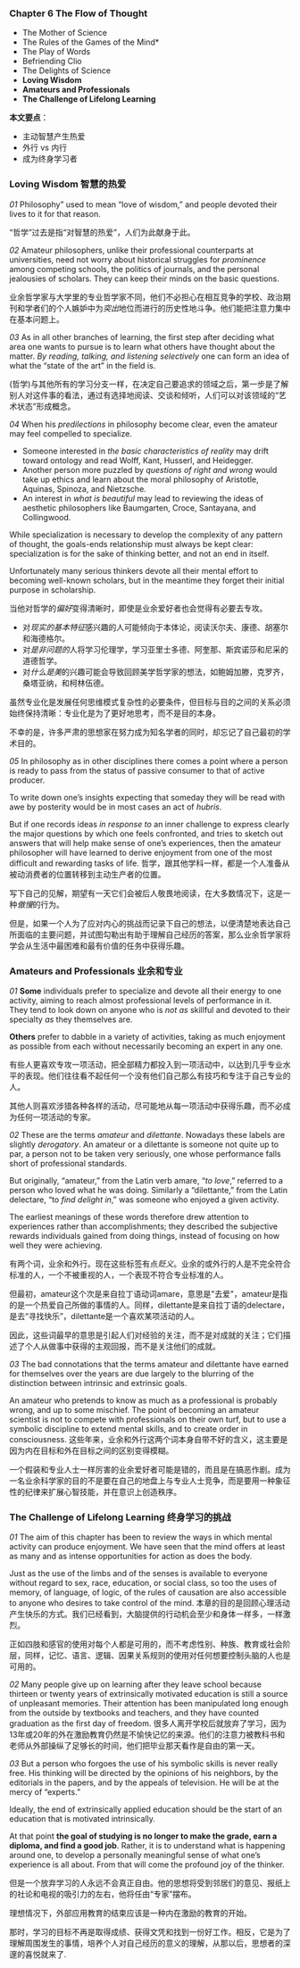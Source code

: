### Chapter 6 The Flow of Thought
* The Mother of Science
* The Rules of the Games of the Mind*
* The Play of Words
* Befriending Clio
* The Delights of Science
* **Loving Wisdom**
* **Amateurs and Professionals**
* **The Challenge of Lifelong Learning**

**本文要点**：
* 主动智慧产生热爱
*  外行 vs 内行
* 成为终身学习者

### Loving Wisdom 智慧的热爱 
*01*
Philosophy” used to mean “love of wisdom,” and people devoted their lives to it for that reason. 

“哲学”过去是指“对智慧的热爱”，人们为此献身于此。

*02*
Amateur philosophers, unlike their professional counterparts at universities, need not worry about historical struggles for *prominence* among competing schools, the politics of journals, and the personal jealousies of scholars. They can keep their minds on the basic questions.

业余哲学家与大学里的专业哲学家不同，他们不必担心在相互竞争的学校、政治期刊和学者们的个人嫉妒中为*突出*地位而进行的历史性地斗争。他们能把注意力集中在基本问题上。

*03*
As in all other branches of learning, the first step after deciding what area one wants to pursue is to learn what others have thought about the matter. *By reading, talking, and listening selectively* one can form an idea of what the “state of the art” in the field is. 

(哲学)与其他所有的学习分支一样，在决定自己要追求的领域之后，第一步是了解别人对这件事的看法，通过有选择地阅读、交谈和倾听，人们可以对该领域的“艺术状态”形成概念。


*04*
When his *predilections* in philosophy become clear, even the amateur may feel compelled to specialize. 

* Someone interested in *the basic characteristics of reality* may drift toward ontology and read Wolff, Kant, Husserl, and Heidegger. 
* Another person more puzzled by *questions of right and wrong* would take up ethics and learn about the moral philosophy of Aristotle, Aquinas, Spinoza, and Nietzsche. 
* An interest in *what is beautiful* may lead to reviewing the ideas of aesthetic philosophers like Baumgarten, Croce, Santayana, and Collingwood. 

While specialization is necessary to develop the complexity of any pattern of thought, the goals-ends relationship must always be kept clear: specialization is for the sake of thinking better, and not an end in itself. 

Unfortunately many serious thinkers devote all their mental effort to becoming well-known scholars, but in the meantime they forget their initial purpose in scholarship.

当他对哲学的*偏好*变得清晰时，即使是业余爱好者也会觉得有必要去专攻。

* 对*现实的基本特征*感兴趣的人可能倾向于本体论，阅读沃尔夫、康德、胡塞尔和海德格尔。
* 对*是非问题的*人将学习伦理学，学习亚里士多德、阿奎那、斯宾诺莎和尼采的道德哲学。
* 对*什么是美*的兴趣可能会导致回顾美学哲学家的想法，如鲍姆加滕，克罗齐，桑塔亚纳，和柯林伍德。

虽然专业化是发展任何思维模式复杂性的必要条件，但目标与目的之间的关系必须始终保持清晰：专业化是为了更好地思考，而不是目的本身。

不幸的是，许多严肃的思想家在努力成为知名学者的同时，却忘记了自己最初的学术目的。

*05*
In philosophy as in other disciplines there comes a point where a person is ready to pass from the status of passive consumer to that of active producer.

To write down one’s insights expecting that someday they will be read with awe by posterity would be in most cases an act of *hubris*. 

But if one records ideas *in response to* an inner challenge to express clearly the major questions by which one feels confronted, and tries to sketch out answers that will help make sense of one’s experiences, then the amateur philosopher will have learned to derive enjoyment from one of the most difficult and rewarding tasks of life.
哲学，跟其他学科一样，都是一个人准备从被动消费者的位置转移到主动生产者的位置。

写下自己的见解，期望有一天它们会被后人敬畏地阅读，在大多数情况下，这是一种*傲慢*的行为。

但是，如果一个人为了应对内心的挑战而记录下自己的想法，以便清楚地表达自己所面临的主要问题，并试图勾勒出有助于理解自己经历的答案，那么业余哲学家将学会从生活中最困难和最有价值的任务中获得乐趣。

### Amateurs and Professionals 业余和专业
*01*
**Some** individuals prefer to specialize and devote all their energy to one activity, aiming to reach almost professional levels of performance in it. They tend to look down on anyone who is *not as* skillful and devoted to their specialty *as* they themselves are. 

**Others** prefer to dabble in a variety of activities, taking as much enjoyment as possible from each without necessarily becoming an expert in any one.

有些人更喜欢专攻一项活动，把全部精力都投入到一项活动中，以达到几乎专业水平的表现。他们往往看不起任何一个没有他们自己那么有技巧和专注于自己专业的人。

其他人则喜欢涉猎各种各样的活动，尽可能地从每一项活动中获得乐趣，而不必成为任何一项活动的专家。

*02*
These are the terms *amateur* and *dilettante*. Nowadays these labels are slightly *derogatory*. An amateur or a dilettante is someone not quite up to par, a person not to be taken very seriously, one whose performance falls short of professional standards. 

But originally, “amateur,” from the Latin verb amare, “*to love*,” referred to a person who loved what he was doing. Similarly a “dilettante,” from the Latin delectare, “to *find delight in*,” was someone who enjoyed a given activity. 

The earliest meanings of these words therefore drew attention to experiences rather than accomplishments; they described the subjective rewards individuals gained from doing things, instead of focusing on how well they were achieving. 

有两个词，业余和外行。现在这些标签有点*贬义*。业余的或外行的人是不完全符合标准的人，一个不被重视的人，一个表现不符合专业标准的人。

但最初，amateur这个次是来自拉丁语动词amare，意思是"去爱"，amateur是指的是一个热爱自己所做的事情的人。同样，dilettante是来自拉丁语的delectare，是去“寻找快乐”，dilettante是一个喜欢某项活动的人。

因此，这些词最早的意思是引起人们对经验的关注，而不是对成就的关注；它们描述了个人从做事中获得的主观回报，而不是关注他们的成就。

*03*
The bad connotations that the terms amateur and dilettante have earned for themselves over the years are due largely to the blurring of the distinction between intrinsic and extrinsic goals. 

An amateur who pretends to know as much as a professional is probably wrong, and up to some mischief. The point of becoming an amateur scientist is not to compete with professionals on their own turf, but to use a symbolic discipline to extend mental skills, and to create order in consciousness. 
这些年来，业余和外行这两个词本身自带不好的含义，这主要是因为内在目标和外在目标之间的区别变得模糊。

一个假装和专业人士一样厉害的业余爱好者可能是错的，而且是在搞恶作剧。成为一名业余科学家的目的不是要在自己的地盘上与专业人士竞争，而是要用一种象征性的纪律来扩展心智技能，并在意识上创造秩序。

###  The Challenge of Lifelong Learning 终身学习的挑战
*01*
The aim of this chapter has been to review the ways in which mental activity can produce enjoyment. We have seen that the mind offers at least as many and as intense opportunities for action as does the body. 

Just as the use of the limbs and of the senses is available to everyone without regard to sex, race, education, or social class, so too the uses of memory, of language, of logic, of the rules of causation are also accessible to anyone who desires to take control of the mind.
本章的目的是回顾心理活动产生快乐的方式。我们已经看到，大脑提供的行动机会至少和身体一样多，一样激烈。

正如四肢和感官的使用对每个人都是可用的，而不考虑性别、种族、教育或社会阶层，同样，记忆、语言、逻辑、因果关系规则的使用对任何想要控制头脑的人也是可用的。

*02*
Many people give up on learning after they leave school because thirteen or twenty years of extrinsically motivated education is still a source of unpleasant memories. Their attention has been manipulated long enough from the outside by textbooks and teachers, and they have counted graduation as the first day of freedom.
很多人离开学校后就放弃了学习，因为13年或20年的外在激励教育仍然是不愉快记忆的来源。他们的注意力被教科书和老师从外部操纵了足够长的时间，他们把毕业那天看作是自由的第一天。

*03*
But a person who forgoes the use of his symbolic skills is never really free. His thinking will be directed by the opinions of his neighbors, by the editorials in the papers, and by the appeals of television. He will be at the mercy of “experts.” 

Ideally, the end of extrinsically applied education should be the start of an education that is motivated intrinsically. 

At that point **the goal of studying is no longer to make the grade, earn a diploma, and find a good job**. Rather, it is to understand what is happening around one, to develop a personally meaningful sense of what one’s experience is all about. From that will come the profound joy of the thinker.

但是一个放弃学习的人永远不会真正自由。他的思想将受到邻居们的意见、报纸上的社论和电视的吸引力的左右，他将任由“专家”摆布。

理想情况下，外部应用教育的结束应该是一种内在激励的教育的开始。

那时，学习的目标不再是取得成绩、获得文凭和找到一份好工作。相反，它是为了理解周围发生的事情，培养个人对自己经历的意义的理解，从那以后，思想者的深邃的喜悦就来了.


